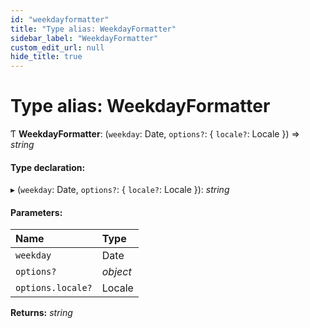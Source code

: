 ```yaml
---
id: "weekdayformatter"
title: "Type alias: WeekdayFormatter"
sidebar_label: "WeekdayFormatter"
custom_edit_url: null
hide_title: true
---
```


# Type alias: WeekdayFormatter

Ƭ **WeekdayFormatter**: (`weekday`: Date, `options?`: { `locale?`: Locale  }) => *string*

#### Type declaration:

▸ (`weekday`: Date, `options?`: { `locale?`: Locale  }): *string*

#### Parameters:

Name | Type |
:------ | :------ |
`weekday` | Date |
`options?` | *object* |
`options.locale?` | Locale |

**Returns:** *string*
